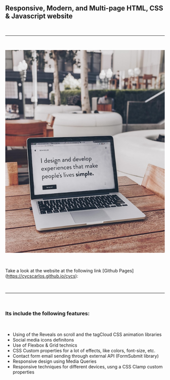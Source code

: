 <h2>Responsive, Modern, and Multi-page HTML, CSS & Javascript website</h2>

<br>

---

<br>

![Website banner!](assets/img/readme.jpg)

<br>

Take a look at the website at the following link [Github Pages] (https://cycscarlos.github.io/cycs):

<br>

---

<br>

<h3>Its include the following features:</h3>

<br>

<ul>
<li>Using of the Reveals on scroll and the tagCloud CSS animation libraries</li>
<li>Social media icons definitons</li>
<li>Use of Flexbox & Grid technics</li>
<li>CSS Custom properties for a lot of effects, like colors, font-size, etc.</li>
<li>Contact form email sending through external API (FormSubmit library)</li>
<li>Responsive design using Media Queries</li>
<li>Responsive techniques for different devices, usng a CSS Clamp custom properties</li>
</ul>
